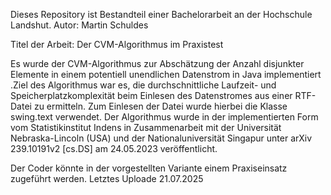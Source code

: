 Dieses Repository ist Bestandteil einer Bachelorarbeit an der Hochschule Landshut.
Autor: Martin Schuldes

Titel der Arbeit: Der CVM-Algorithmus im Praxistest

Es wurde der CVM-Algorithmus zur Abschätzung der Anzahl disjunkter Elemente in einem potentiell unendlichen Datenstrom in Java implementiert
.Ziel des Algorithmus war es, die durchschnittliche Laufzeit- und Speicherplatzkomplexität beim Einlesen des Datenstromes aus einer RTF-Datei zu ermitteln.
Zum Einlesen der Datei wurde hierbei die Klasse swing.text verwendet. 
Der Algorithmus wurde in der implementierten Form vom Statistikinstitut Indens in Zusammenarbeit mit der Universität Nebraska-Lincoln (USA) und der Nationaluniversität Singapur unter
arXiv 239.10191v2 [cs.DS] am 24.05.2023 veröffentlicht.

Der Coder könnte in der vorgestellten Variante einem Praxiseinsatz zugeführt werden.
Letztes Uploade 21.07.2025 

 
